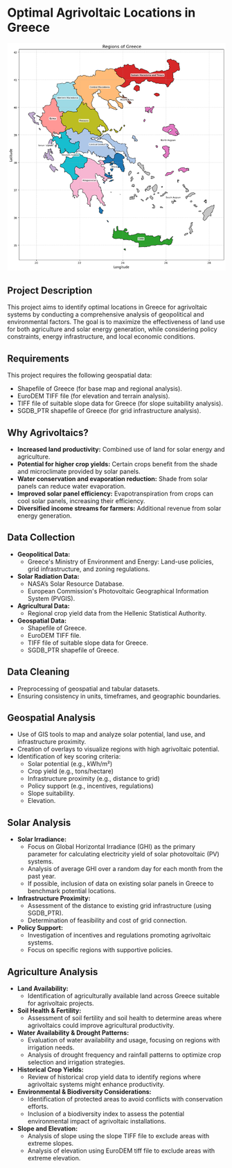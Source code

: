 # Optimal Agrivoltaic Locations in Greece

<img src="output.png" alt="Different regions of Greece">

## Project Description

This project aims to identify optimal locations in Greece for agrivoltaic systems by conducting a comprehensive analysis of geopolitical and environmental factors. The goal is to maximize the effectiveness of land use for both agriculture and solar energy generation, while considering policy constraints, energy infrastructure, and local economic conditions.

## Requirements

This project requires the following geospatial data:

- Shapefile of Greece (for base map and regional analysis).
- EuroDEM TIFF file (for elevation and terrain analysis).
- TIFF file of suitable slope data for Greece (for slope suitability analysis).
- SGDB_PTR shapefile of Greece (for grid infrastructure analysis).

## Why Agrivoltaics?

- **Increased land productivity:** Combined use of land for solar energy and agriculture.
- **Potential for higher crop yields:** Certain crops benefit from the shade and microclimate provided by solar panels.
- **Water conservation and evaporation reduction:** Shade from solar panels can reduce water evaporation.
- **Improved solar panel efficiency:** Evapotranspiration from crops can cool solar panels, increasing their efficiency.
- **Diversified income streams for farmers:** Additional revenue from solar energy generation.

## Data Collection

- **Geopolitical Data:**
  - Greece's Ministry of Environment and Energy: Land-use policies, grid infrastructure, and zoning regulations.
- **Solar Radiation Data:**
  - NASA’s Solar Resource Database.
  - European Commission's Photovoltaic Geographical Information System (PVGIS).
- **Agricultural Data:**
  - Regional crop yield data from the Hellenic Statistical Authority.
- **Geospatial Data:**
  - Shapefile of Greece.
  - EuroDEM TIFF file.
  - TIFF file of suitable slope data for Greece.
  - SGDB_PTR shapefile of Greece.

## Data Cleaning

- Preprocessing of geospatial and tabular datasets.
- Ensuring consistency in units, timeframes, and geographic boundaries.

## Geospatial Analysis

- Use of GIS tools to map and analyze solar potential, land use, and infrastructure proximity.
- Creation of overlays to visualize regions with high agrivoltaic potential.
- Identification of key scoring criteria:
  - Solar potential (e.g., kWh/m²)
  - Crop yield (e.g., tons/hectare)
  - Infrastructure proximity (e.g., distance to grid)
  - Policy support (e.g., incentives, regulations)
  - Slope suitability.
  - Elevation.

## Solar Analysis

- **Solar Irradiance:**
  - Focus on Global Horizontal Irradiance (GHI) as the primary parameter for calculating electricity yield of solar photovoltaic (PV) systems.
  - Analysis of average GHI over a random day for each month from the past year.
  - If possible, inclusion of data on existing solar panels in Greece to benchmark potential locations.
- **Infrastructure Proximity:**
  - Assessment of the distance to existing grid infrastructure (using SGDB_PTR).
  - Determination of feasibility and cost of grid connection.
- **Policy Support:**
  - Investigation of incentives and regulations promoting agrivoltaic systems.
  - Focus on specific regions with supportive policies.

## Agriculture Analysis

- **Land Availability:**
  - Identification of agriculturally available land across Greece suitable for agrivoltaic projects.
- **Soil Health & Fertility:**
  - Assessment of soil fertility and soil health to determine areas where agrivoltaics could improve agricultural productivity.
- **Water Availability & Drought Patterns:**
  - Evaluation of water availability and usage, focusing on regions with irrigation needs.
  - Analysis of drought frequency and rainfall patterns to optimize crop selection and irrigation strategies.
- **Historical Crop Yields:**
  - Review of historical crop yield data to identify regions where agrivoltaic systems might enhance productivity.
- **Environmental & Biodiversity Considerations:**
  - Identification of protected areas to avoid conflicts with conservation efforts.
  - Inclusion of a biodiversity index to assess the potential environmental impact of agrivoltaic installations.
- **Slope and Elevation:**
  - Analysis of slope using the slope TIFF file to exclude areas with extreme slopes.
  - Analysis of elevation using EuroDEM tiff file to exclude areas with extreme elevation.
